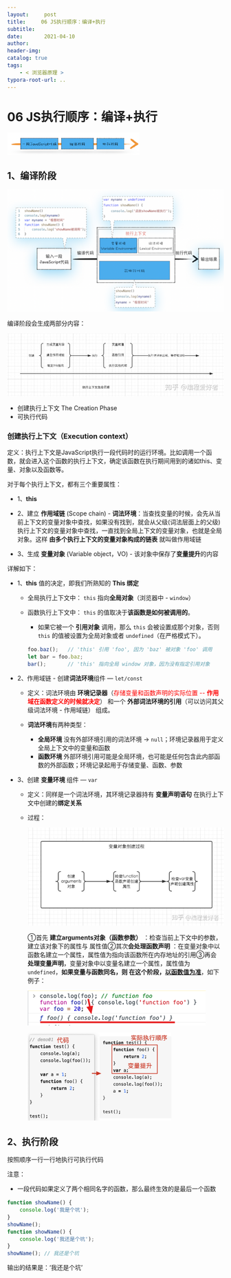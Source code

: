 ```yaml
---
layout:     post
title:     06 JS执行顺序：编译+执行
subtitle:  
date:       2021-04-10
author:     
header-img: 
catalog: true
tags:
    - < 浏览器原理 >
typora-root-url: ..
---
```



# 06 JS执行顺序：编译+执行

<img src="/../img/assets_2019/image-20210410153255736.png" alt="image-20210410153255736" style="zoom:30%;" />

## 1、编译阶段
<img src="/../img/assets_2019/image-20210410153313919.png" alt="image-20210410153313919" style="zoom:50%;" />

编译阶段会生成两部分内容：

<img src="/../img/assets_2019/v2-56c41fd7a967f8ee02c09da80cabbb7d_r.png" alt="preview" style="zoom:80%;" />

-   创建执行上下文 The Creation Phase
-   可执行代码
### 创建执行上下文（Execution context）

定义：执行上下文是JavaScript执行一段代码时的运行环境。比如调用一个函数，就会进入这个函数的执行上下文，确定该函数在执行期间用到的诸如this、变量、对象以及函数等。

对于每个执行上下文，都有三个重要属性：

-	1、**this**

-	2、建立 **作用域链** (Scope chain) - **词法环境**：当查找变量的时候，会先从当前上下文的变量对象中查找，如果没有找到，就会从父级(词法层面上的父级)执行上下文的变量对象中查找，一直找到全局上下文的变量对象，也就是全局对象。这样 **由多个执行上下文的变量对象构成的链表** 就叫做作用域链

- 3、生成 **变量对象** (Variable object，VO) - 该对象中保存了**变量提升**的内容

详解如下：

- 1、**this** 值的决定，即我们所熟知的 **This 绑定**

    - 全局执行上下文中： `this` 指向**全局对象**（浏览器中 - `window`）

    - 函数执行上下文中： `this` 的值取决于**该函数是如何被调用的**。

        - 如果它被一个 **引用对象** 调用，那么 `this` 会被设置成那个对象，否则 `this` 的值被设置为全局对象或者 `undefined`（在严格模式下）。

        ```js
        foo.baz();   // 'this' 引用 'foo', 因为 'baz' 被对象 'foo' 调用
        let bar = foo.baz;
        bar();       // 'this' 指向全局 window 对象，因为没有指定引用对象
        ```
        
    
- 2、作用域链 - 创建**词法环境**组件 — `let/const`

    - 定义：词法环境由 **环境记录器**（<span style="color:red">存储变量和函数声明的实际位置 -- **作用域在函数定义的时候就决定**</span>） 和一个 **外部词法环境的引用**（可以访问其父级词法环境 - 作用域链） 组成。

    - **词法环境**有两种类型：

        - **全局环境** 没有外部环境引用的词法环境 -> `null`；环境记录器用于定义全局上下文中的变量和函数
        - **函数环境** 外部环境引用可能是全局环境，也可能是任何包含此内部函数的外部函数；环境记录起用于存储变量、函数、参数
    
- 3、创建 **变量环境** 组件 — `var`

    - 定义：同样是一个词法环境，其环境记录器持有 **变量声明语句** 在执行上下文中创建的**绑定关系**

    - 过程：

        <img src="/../img/assets_2019/v2-7f8a55ab52ca0e6714060e1c1d28d32a_r.png" alt="preview" style="zoom:70%;" />

        ①首先 **建立arguments对象（函数参数）** ：检查当前上下文中的参数，建立该对象下的属性与 属性值②其次**会处理函数声明** ：在变量对象中以函数名建立一个属性，属性值为指向该函数所在内存地址的引用③再会 **处理变量声明**，变量对象中以变量名建立一个属性，属性值为 `undefined`，**如果变量与函数同名，则 在这个阶段，<u>以函数值为准**</u>，如下例子：

        ![image-20210706175225514](/../img/assets_2019/image-20210706175225514.png)

        <img src="/../img/assets_2019/image-20210707081437751.png" alt="image-20210707081437751" style="zoom:35%;" />

## 2、执行阶段
按照顺序一行一行地执行可执行代码

注意：
-   一段代码如果定义了两个相同名字的函数，那么最终生效的是最后一个函数
```js
function showName() {
    console.log('我是个坑');
}
showName();
function showName() {
    console.log('我还是个坑');
}
showName(); // 我还是个坑
```
输出的结果是：‘我还是个坑’

